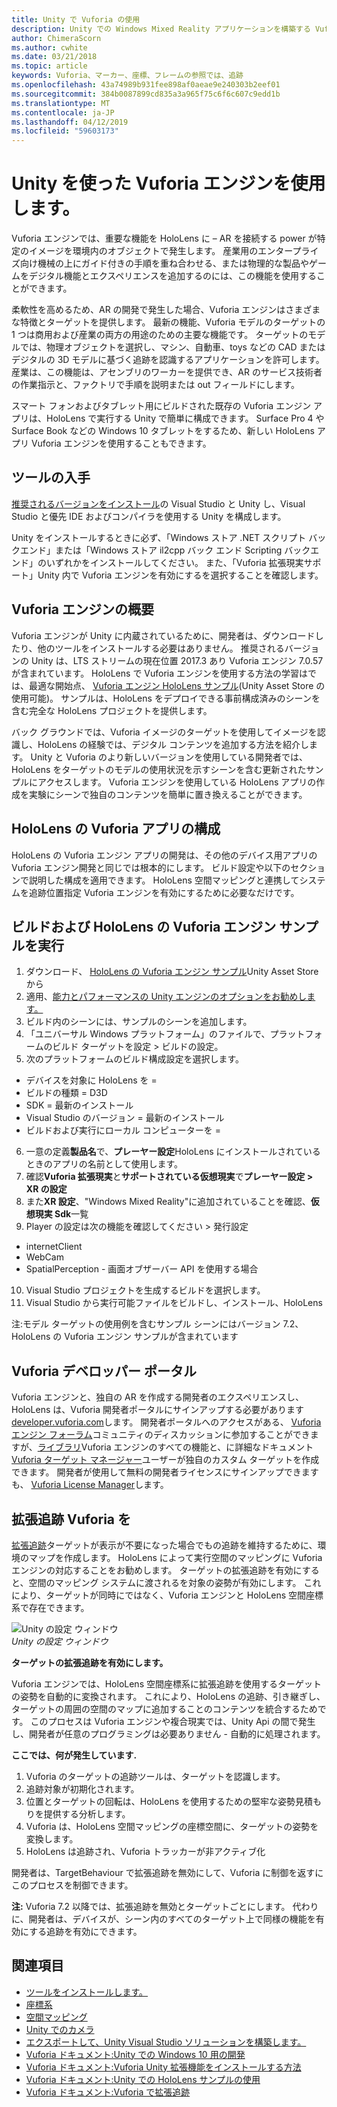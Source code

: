 ```yaml
---
title: Unity で Vuforia の使用
description: Unity での Windows Mixed Reality アプリケーションを構築する Vuforia を活用します。
author: ChimeraScorn
ms.author: cwhite
ms.date: 03/21/2018
ms.topic: article
keywords: Vuforia、マーカー、座標、フレームの参照では、追跡
ms.openlocfilehash: 43a74989b931fee898af0aeae9e240303b2eef01
ms.sourcegitcommit: 384b0087899cd835a3a965f75c6f6c607c9edd1b
ms.translationtype: MT
ms.contentlocale: ja-JP
ms.lasthandoff: 04/12/2019
ms.locfileid: "59603173"
---
```

# <a name="using-vuforia-engine-with-unity"></a>Unity を使った Vuforia エンジンを使用します。

Vuforia エンジンでは、重要な機能を HoloLens に – AR を接続する power が特定のイメージを環境内のオブジェクトで発生します。 産業用のエンタープライズ向け機械の上にガイド付きの手順を重ね合わせる、または物理的な製品やゲームをデジタル機能とエクスペリエンスを追加するのには、この機能を使用することができます。 

柔軟性を高めるため、AR の開発で発生した場合、Vuforia エンジンはさまざまな特徴とターゲットを提供します。 最新の機能、Vuforia モデルのターゲットの 1 つは商用および産業の両方の用途のための主要な機能です。 ターゲットのモデルでは、物理オブジェクトを選択し、マシン、自動車、toys などの CAD またはデジタルの 3D モデルに基づく追跡を認識するアプリケーションを許可します。 産業は、この機能は、アセンブリのワーカーを提供でき、AR のサービス技術者の作業指示と、ファクトリで手順を説明または out フィールドにします。 

スマート フォンおよびタブレット用にビルドされた既存の Vuforia エンジン アプリは、HoloLens で実行する Unity で簡単に構成できます。 Surface Pro 4 や Surface Book などの Windows 10 タブレットをするため、新しい HoloLens アプリ Vuforia エンジンを使用することもできます。

## <a name="get-the-tools"></a>ツールの入手

[推奨されるバージョンをインストール](install-the-tools.md)の Visual Studio と Unity し、Visual Studio と優先 IDE およびコンパイラを使用する Unity を構成します。 

Unity をインストールするときに必ず、「Windows ストア .NET スクリプト バックエンド」または「Windows ストア il2cpp バック エンド Scripting バックエンド」のいずれかをインストールしてください。 また、「Vuforia 拡張現実サポート」Unity 内で Vuforia エンジンを有効にするを選択することを確認します。


## <a name="getting-started-with-vuforia-engine"></a>Vuforia エンジンの概要

Vuforia エンジンが Unity に内蔵されているために、開発者は、ダウンロードしたり、他のツールをインストールする必要はありません。 推奨されるバージョンの Unity は、LTS ストリームの現在位置 2017.3 あり Vuforia エンジン 7.0.57 が含まれています。 HoloLens で Vuforia エンジンを使用する方法の学習はでは、最適な開始点、 [Vuforia エンジン HoloLens サンプル](https://assetstore.unity.com/packages/templates/packs/vuforia-hololens-sample-101553)(Unity Asset Store の使用可能)。 サンプルは、HoloLens をデプロイできる事前構成済みのシーンを含む完全な HoloLens プロジェクトを提供します。

バック グラウンドでは、Vuforia イメージのターゲットを使用してイメージを認識し、HoloLens の経験では、デジタル コンテンツを追加する方法を紹介します。 Unity と Vuforia のより新しいバージョンを使用している開発者では、HoloLens をターゲットのモデルの使用状況を示すシーンを含む更新されたサンプルにアクセスします。 Vuforia エンジンを使用している HoloLens アプリの作成を実験にシーンで独自のコンテンツを簡単に置き換えることができます。


## <a name="configuring-a-vuforia-app-for-hololens"></a>HoloLens の Vuforia アプリの構成

HoloLens の Vuforia エンジン アプリの開発は、その他のデバイス用アプリの Vuforia エンジン開発と同じでは根本的にします。 ビルド設定や以下のセクションで説明した構成を適用できます。 HoloLens 空間マッピングと連携してシステムを追跡位置指定 Vuforia エンジンを有効にするために必要なだけです。

## <a name="build-and-run-the-vuforia-engine-sample-for-hololens"></a>ビルドおよび HoloLens の Vuforia エンジン サンプルを実行
1.  ダウンロード、 [HoloLens の Vuforia エンジン サンプル](https://assetstore.unity.com/packages/templates/packs/vuforia-hololens-sample-101553)Unity Asset Store から
2.  適用、[能力とパフォーマンスの Unity エンジンのオプションをお勧めします。](performance-recommendations-for-unity.md)
3.  ビルド内のシーンには、サンプルのシーンを追加します。
4.  「ユニバーサル Windows プラットフォーム」のファイルで、プラットフォームのビルド ターゲットを設定 > ビルドの設定。
5.  次のプラットフォームのビルド構成設定を選択します。 
   * デバイスを対象に HoloLens を =
   * ビルドの種類 = D3D
   * SDK = 最新のインストール
   * Visual Studio のバージョン = 最新のインストール
   * ビルドおよび実行にローカル コンピューターを =
6.  一意の定義**製品名**で、**プレーヤー設定**HoloLens にインストールされているときのアプリの名前として使用します。
7.  確認**Vuforia 拡張現実**と**サポートされている仮想現実**で**プレーヤー設定 > XR の設定**
8.  また**XR 設定**、"Windows Mixed Reality"に追加されていることを確認、**仮想現実 Sdk**一覧
9.  Player の設定は次の機能を確認してください > 発行設定 
   * internetClient
   * WebCam
   * SpatialPerception - 画面オブザーバー API を使用する場合
10. Visual Studio プロジェクトを生成するビルドを選択します。
11. Visual Studio から実行可能ファイルをビルドし、インストール、HoloLens

注:モデル ターゲットの使用例を含むサンプル シーンにはバージョン 7.2、HoloLens の Vuforia エンジン サンプルが含まれています

## <a name="the-vuforia-developer-portal"></a>Vuforia デベロッパー ポータル

Vuforia エンジンと、独自の AR を作成する開発者のエクスペリエンスし、HoloLens は、Vuforia 開発者ポータルにサインアップする必要があります[developer.vuforia.com](https://developer.vuforia.com/)します。 開発者ポータルへのアクセスがある、 [Vuforia エンジン フォーラム](https://developer.vuforia.com/forum)コミュニティのディスカッションに参加することができますが、[ライブラリ](https://library.vuforia.com/)Vuforia エンジンのすべての機能と、に詳細なドキュメント[Vuforia ターゲット マネージャー](https://developer.vuforia.com/target-manager)ユーザーが独自のカスタム ターゲットを作成できます。 開発者が使用して無料の開発者ライセンスにサインアップできますも、 [Vuforia License Manager](https://developer.vuforia.com/license-manager)します。

## <a name="extended-tracking-with-vuforia"></a>拡張追跡 Vuforia を

[拡張追跡](https://library.vuforia.com/articles/Training/Extended-Tracking)ターゲットが表示が不要になった場合でもの追跡を維持するために、環境のマップを作成します。 HoloLens によって実行空間のマッピングに Vuforia エンジンの対応することをお勧めします。 ターゲットの拡張追跡を有効にすると、空間のマッピング システムに渡されるを対象の姿勢が有効にします。 これにより、ターゲットが同時にではなく、Vuforia エンジンと HoloLens 空間座標系で存在できます。

![Unity の設定 ウィンドウ](images/vuforia-extendedtracking.png)<br>
*Unity の設定 ウィンドウ*

**ターゲットの拡張追跡を有効にします。**

Vuforia エンジンでは、HoloLens 空間座標系に拡張追跡を使用するターゲットの姿勢を自動的に変換されます。 これにより、HoloLens の追跡、引き継ぎし、ターゲットの周囲の空間のマップに追加することのコンテンツを統合するためです。 このプロセスは Vuforia エンジンや複合現実では、Unity Api の間で発生し、開発者が任意のプログラミングは必要ありません - 自動的に処理されます。

**ここでは、何が発生しています.**
1. Vuforia のターゲットの追跡ツールは、ターゲットを認識します。
2. 追跡対象が初期化されます。
3. 位置とターゲットの回転は、HoloLens を使用するための堅牢な姿勢見積もりを提供する分析します。
4. Vuforia は、HoloLens 空間マッピングの座標空間に、ターゲットの姿勢を変換します。
5. HoloLens は追跡され、Vuforia トラッカーが非アクティブ化

開発者は、TargetBehaviour で拡張追跡を無効にして、Vuforia に制御を返すにこのプロセスを制御できます。

**注:** Vuforia 7.2 以降では、拡張追跡を無効とターゲットごとにします。 代わりに、開発者は、デバイスが、シーン内のすべてのターゲット上で同様の機能を有効にする追跡を有効にできます。


## <a name="see-also"></a>関連項目
* [ツールをインストールします。](install-the-tools.md)
* [座標系](coordinate-systems.md)
* [空間マッピング](spatial-mapping.md)
* [Unity でのカメラ](camera-in-unity.md)
* [エクスポートして、Unity Visual Studio ソリューションを構築します。](exporting-and-building-a-unity-visual-studio-solution.md)
* [Vuforia ドキュメント:Unity での Windows 10 用の開発](https://library.vuforia.com/articles/Solution/Developing-for-Windows-10-in-Unity)
* [Vuforia ドキュメント:Vuforia Unity 拡張機能をインストールする方法](https://library.vuforia.com/articles/Solution/Installing-the-Unity-Extension)
* [Vuforia ドキュメント:Unity での HoloLens サンプルの使用](https://library.vuforia.com/articles/Solution/Working-with-the-HoloLens-sample-in-Unity)
* [Vuforia ドキュメント:Vuforia で拡張追跡](https://library.vuforia.com/articles/Training/Extended-Tracking)
